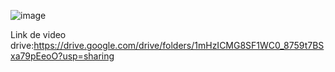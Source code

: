 ![image](https://github.com/user-attachments/assets/f80640d1-ae23-438b-b068-374fc13133b1)




Link de video drive:https://drive.google.com/drive/folders/1mHzICMG8SF1WC0_8759t7BSxa79pEeoO?usp=sharing
